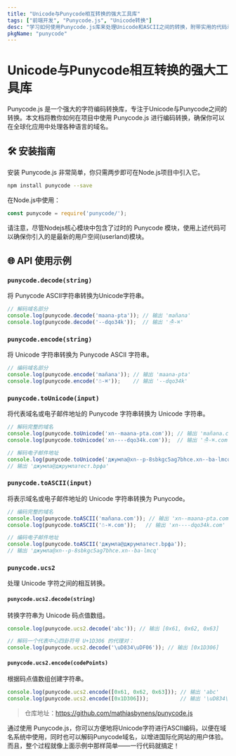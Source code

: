 ```yaml
---
title: "Unicode与Punycode相互转换的强大工具库"
tags: ["前端开发", "Punycode.js", "Unicode转换"]
desc: "学习如何使用Punycode.js库来处理Unicode和ASCII之间的转换，附带实用的代码示例"
pkgName: "punycode"
---
```


# Unicode与Punycode相互转换的强大工具库

Punycode.js 是一个强大的字符编码转换库，专注于Unicode与Punycode之间的转换。本文档将教你如何在项目中使用 Punycode.js 进行编码转换，确保你可以在全球化应用中处理各种语言的域名。

## 🛠️ 安装指南

安装 Punycode.js 非常简单，你只需两步即可在Node.js项目中引入它。

```bash
npm install punycode --save
```

在Node.js中使用：

```javascript
const punycode = require('punycode/');
```

请注意，尽管Nodejs核心模块中包含了过时的 Punycode 模块，使用上述代码可以确保你引入的是最新的用户空间(userland)模块。

## 🌐 API 使用示例

### `punycode.decode(string)`

将 Punycode ASCII字符串转换为Unicode字符串。

```javascript
// 解码域名部分
console.log(punycode.decode('maana-pta')); // 输出 'mañana'
console.log(punycode.decode('--dqo34k'));  // 输出 '☃-⌘'
```

### `punycode.encode(string)`

将 Unicode 字符串转换为 Punycode ASCII 字符串。

```javascript
// 编码域名部分
console.log(punycode.encode('mañana')); // 输出 'maana-pta'
console.log(punycode.encode('☃-⌘'));    // 输出 '--dqo34k'
```

### `punycode.toUnicode(input)`

将代表域名或电子邮件地址的 Punycode 字符串转换为 Unicode 字符串。

```javascript
// 解码完整的域名
console.log(punycode.toUnicode('xn--maana-pta.com')); // 输出 'mañana.com'
console.log(punycode.toUnicode('xn----dqo34k.com'));  // 输出 '☃-⌘.com'

// 解码电子邮件地址
console.log(punycode.toUnicode('джумла@xn--p-8sbkgc5ag7bhce.xn--ba-lmcq'));
// 输出 'джумла@джpумлатест.bрфa'
```

### `punycode.toASCII(input)`

将表示域名或电子邮件地址的 Unicode 字符串转换为 Punycode。

```javascript
// 编码完整的域名
console.log(punycode.toASCII('mañana.com')); // 输出 'xn--maana-pta.com'
console.log(punycode.toASCII('☃-⌘.com'));   // 输出 'xn----dqo34k.com'

// 编码电子邮件地址
console.log(punycode.toASCII('джумла@джpумлатест.bрфa'));
// 输出 'джумла@xn--p-8sbkgc5ag7bhce.xn--ba-lmcq'
```

### `punycode.ucs2`

处理 Unicode 字符之间的相互转换。

#### `punycode.ucs2.decode(string)`

转换字符串为 Unicode 码点值数组。

```javascript
console.log(punycode.ucs2.decode('abc')); // 输出 [0x61, 0x62, 0x63]

// 解码一个代表中心四卦符号 U+1D306 的代理对：
console.log(punycode.ucs2.decode('\uD834\uDF06')); // 输出 [0x1D306]
```

#### `punycode.ucs2.encode(codePoints)`

根据码点值数组创建字符串。

```javascript
console.log(punycode.ucs2.encode([0x61, 0x62, 0x63])); // 输出 'abc'
console.log(punycode.ucs2.encode([0x1D306]));          // 输出 '\uD834\uDF06'
```

> 仓库地址：https://github.com/mathiasbynens/punycode.js

通过使用 Punycode.js，你可以方便地将Unicode字符进行ASCII编码，以便在域名系统中使用，同时也可以解码Punycode域名，以增进国际化网站的用户体验。而且，整个过程就像上面示例中那样简单——一行代码就搞定！